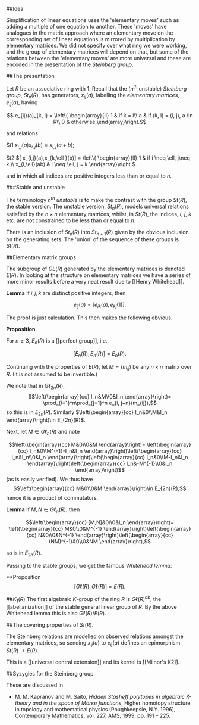 ##Idea

Simplification of linear equations uses the 'elementary moves' such as adding a multiple of one equation to another. These 'moves' have analogues in the matrix approach where an elementary move on the corresponding set of linear equations is mirrored by multiplication by elementary matrices. We did not specify over what ring we were working, and the group of elementary matrices will depend on that, but some of the relations between the 'elementary moves' are more universal and these are encoded in the presentation of the _Steinberg group_.  

##The presentation

Let $R$ be an associative ring with 1.  Recall that the ($n^{th}$ unstable) _Steinberg group_, $St_n(R)$, has generators, $x_{ij}(a)$, labelling the _elementary matrices_, $e_{ij}(a)$, having

$$ e_{ij}(a)_{k, l} = \left\{ \begin{array}{ll}
1 & if     k = l\\
a & if    (k, l) = (i, j), a \in R\\
0 &  otherwise,\end{array}\right.$$


and relations

St1  $x_{i,j}(a)x_{i,j}(b) =  x_{i,j}(a + b)$;

St2  $[ x_{i,j}(a),x_{k,\ell }(b)] = \left\{ \begin{array}{ll}
      1 & if    i \neq \ell, j\neq k,\\
      x_{i,\ell}(ab) & i \neq \ell, j = k
\end{array}\right.$

and in which all indices are positive integers less than or equal to $n$.

###Stable and unstable

The terminology _$n^{th}$ unstable_ is to make the contrast with the group $St(R)$, the stable version. The unstable version, $St_n(R)$, models universal relations satisfied by the $n\times n$ elementary matrices, whilst, in $St(R)$, the indices, $i$, $j$, $k$ etc. are not constrained to be less than or equal to $n$. 

There is an inclusion of $St_n(R)$ into $St_{n+1}(R)$ given by the obvious inclusion on the generating sets. The 'union' of the sequence of these groups is $St(R)$.


##Elementary matrix groups

The subgroup of $GL(R)$ generated by the elementary matrices is denoted $E(R)$. In looking at the structure on elementary matrices we have a series of more minor results before a very neat result due to [[Henry Whitehead]].

**Lemma**
If $i,j, k$ are distinct positive integers, then 

$$e_{ij}(a) = [e_{ik}(a),e_{kj}(1)].$$

The proof is just calculation.  This then makes the following obvious.

**Proposition**

For $n\geq 3$, $E_n(R)$ is a [[perfect group]], i.e., 

$$[E_n(R),E_n(R)]= E_n(R).$$


 Continuing with the properties of $E(R)$, let $M = (m_{ij})$ be any $n\times n$ matrix over $R$.  (It is not assumed to be invertible.)

We note that in $G\ell_{2n}(R)$,
$$\left(\begin{array}{cc}
I_n&M\\0&I_n
\end{array}\right)= \prod_{i=1}^n\prod_{j=1}^n e_{i, j+n}(m_{ij}),$$
so this is in $E_{2n}(R)$.  Similarly $\left(\begin{array}{cc}
I_n&0\\M&I_n
\end{array}\right)\in E_{2n}(R)$.

Next, let $M \in G\ell_n(R)$ and note

$$\left(\begin{array}{cc}
M&0\\0&M
\end{array}\right)= \left(\begin{array}{cc}
I_n&0\\M^{-1}-I_n&I_n
\end{array}\right)\left(\begin{array}{cc}
I_n&I_n\\0&I_n
\end{array}\right)\left(\begin{array}{cc}
I_n&0\\M-I_n&I_n
\end{array}\right)\left(\begin{array}{cc}
I_n&-M^{-1}\\0&I_n
\end{array}\right)$$
(as is easily verified).  We thus have 
$$\left(\begin{array}{cc}
M&0\\0&M
\end{array}\right)\in E_{2n}(R),$$
hence it is a product of commutators.


**Lemma**
If $M,N\in G\ell_n(R)$, then

$$\left(\begin{array}{cc}
[M,N]&0\\0&I_n
\end{array}\right)= \left(\begin{array}{cc}
M&0\\0&M^{-1}
\end{array}\right)\left(\begin{array}{cc}
N&0\\0&N^{-1}
\end{array}\right)\left(\begin{array}{cc}
(NM)^{-1}&0\\0&NM
\end{array}\right),$$

so is in $E_{2n}(R)$.

Passing to the stable groups, we get the famous _Whitehead lemma_:

**Proposition
$$[G\ell(R),G\ell(R)] = E(R).$$

##$K_1(R)$
The first algebraic $K$-group of the ring $R$ is $G\ell(R)^{ab}$, the [[abelianization]] of the stable general linear group of $R$.  By the above Whitehead lemma this is also $G\ell(R)/E(R)$.


##The covering properties of $St(R)$.

The Steinberg relations are modelled on observed relations amongst the elementary matrices, so sending $x_{ij}(a)$ to $e_{ij}(a)$ defines an epimorphism $St(R)\to E(R)$.

This is a [[universal central extension]] and its kernel is [[Milnor's K2]].

##Syzygies for the Steinberg group

These are discussed in

* M. M. Kapranov and M. Saito, _Hidden Stasheff polytopes in algebraic K-theory and in the space of Morse functions_, Higher homotopy structure in topology and mathematical physics (Poughkeepsie, N.Y. 1996), Contemporary Mathematics, vol. 227, AMS, 1999, pp. 191 &#8211; 225.

